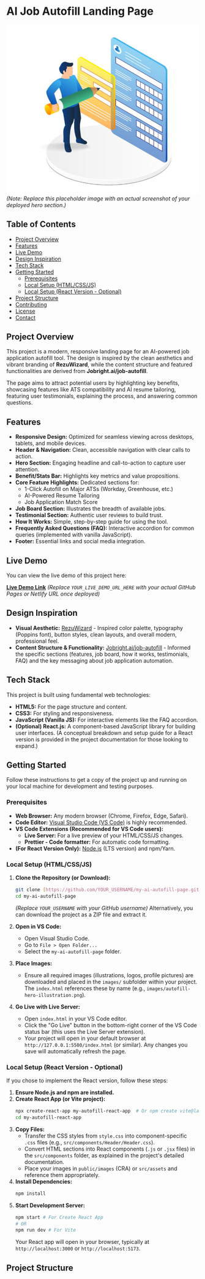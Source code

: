 # AI Job Autofill Landing Page

![Hero Section Screenshot](images/autofill-hero-illustration.png)
*(Note: Replace this placeholder image with an actual screenshot of your deployed hero section.)*

## Table of Contents

-   [Project Overview](#project-overview)
-   [Features](#features)
-   [Live Demo](#live-demo)
-   [Design Inspiration](#design-inspiration)
-   [Tech Stack](#tech-stack)
-   [Getting Started](#getting-started)
    -   [Prerequisites](#prerequisites)
    -   [Local Setup (HTML/CSS/JS)](#local-setup-htmlcssjs)
    -   [Local Setup (React Version - Optional)](#local-setup-react-version---optional)
-   [Project Structure](#project-structure)
-   [Contributing](#contributing)
-   [License](#license)
-   [Contact](#contact)

## Project Overview

This project is a modern, responsive landing page for an AI-powered job application autofill tool. The design is inspired by the clean aesthetics and vibrant branding of **RezuWizard**, while the content structure and featured functionalities are derived from **Jobright.ai/job-autofill**.

The page aims to attract potential users by highlighting key benefits, showcasing features like ATS compatibility and AI resume tailoring, featuring user testimonials, explaining the process, and answering common questions.

## Features

-   **Responsive Design:** Optimized for seamless viewing across desktops, tablets, and mobile devices.
-   **Header & Navigation:** Clean, accessible navigation with clear calls to action.
-   **Hero Section:** Engaging headline and call-to-action to capture user attention.
-   **Benefit/Stats Bar:** Highlights key metrics and value propositions.
-   **Core Feature Highlights:** Dedicated sections for:
    -   1-Click Autofill on Major ATSs (Workday, Greenhouse, etc.)
    -   AI-Powered Resume Tailoring
    -   Job Application Match Score
-   **Job Board Section:** Illustrates the breadth of available jobs.
-   **Testimonial Section:** Authentic user reviews to build trust.
-   **How It Works:** Simple, step-by-step guide for using the tool.
-   **Frequently Asked Questions (FAQ):** Interactive accordion for common queries (implemented with vanilla JavaScript).
-   **Footer:** Essential links and social media integration.

## Live Demo

You can view the live demo of this project here:

[**Live Demo Link**](YOUR_LIVE_DEMO_URL_HERE)
*(Replace `YOUR_LIVE_DEMO_URL_HERE` with your actual GitHub Pages or Netlify URL once deployed)*

## Design Inspiration

-   **Visual Aesthetic:** [RezuWizard](https://www.rezuwizard.in/) - Inspired color palette, typography (Poppins font), button styles, clean layouts, and overall modern, professional feel.
-   **Content Structure & Functionality:** [Jobright.ai/job-autofill](https://jobright.ai/job-autofill) - Informed the specific sections (features, job board, how it works, testimonials, FAQ) and the key messaging about job application automation.

## Tech Stack

This project is built using fundamental web technologies:

-   **HTML5:** For the page structure and content.
-   **CSS3:** For styling and responsiveness.
-   **JavaScript (Vanilla JS):** For interactive elements like the FAQ accordion.
-   **(Optional) React.js:** A component-based JavaScript library for building user interfaces. (A conceptual breakdown and setup guide for a React version is provided in the project documentation for those looking to expand.)

## Getting Started

Follow these instructions to get a copy of the project up and running on your local machine for development and testing purposes.

### Prerequisites

-   **Web Browser:** Any modern browser (Chrome, Firefox, Edge, Safari).
-   **Code Editor:** [Visual Studio Code (VS Code)](https://code.visualstudio.com/) is highly recommended.
-   **VS Code Extensions (Recommended for VS Code users):**
    -   **Live Server:** For a live preview of your HTML/CSS/JS changes.
    -   **Prettier - Code formatter:** For automatic code formatting.
-   **(For React Version Only):** [Node.js](https://nodejs.org/en/) (LTS version) and npm/Yarn.

### Local Setup (HTML/CSS/JS)

1.  **Clone the Repository (or Download):**
    ```bash
    git clone [https://github.com/YOUR_USERNAME/my-ai-autofill-page.git](https://github.com/YOUR_USERNAME/my-ai-autofill-page.git)
    cd my-ai-autofill-page
    ```
    *(Replace `YOUR_USERNAME` with your GitHub username)*
    Alternatively, you can download the project as a ZIP file and extract it.

2.  **Open in VS Code:**
    -   Open Visual Studio Code.
    -   Go to `File > Open Folder...`
    -   Select the `my-ai-autofill-page` folder.

3.  **Place Images:**
    -   Ensure all required images (illustrations, logos, profile pictures) are downloaded and placed in the `images/` subfolder within your project. The `index.html` references these by name (e.g., `images/autofill-hero-illustration.png`).

4.  **Go Live with Live Server:**
    -   Open `index.html` in your VS Code editor.
    -   Click the "Go Live" button in the bottom-right corner of the VS Code status bar (this uses the Live Server extension).
    -   Your project will open in your default browser at `http://127.0.0.1:5500/index.html` (or similar). Any changes you save will automatically refresh the page.

### Local Setup (React Version - Optional)

If you chose to implement the React version, follow these steps:

1.  **Ensure Node.js and npm are installed.**
2.  **Create React App (or Vite project):**
    ```bash
    npx create-react-app my-autofill-react-app  # Or npm create vite@latest
    cd my-autofill-react-app
    ```
3.  **Copy Files:**
    -   Transfer the CSS styles from `style.css` into component-specific `.css` files (e.g., `src/components/Header/Header.css`).
    -   Convert HTML sections into React components (`.js` or `.jsx` files) in the `src/components` folder, as explained in the project's detailed documentation.
    -   Place your images in `public/images` (CRA) or `src/assets` and reference them appropriately.
4.  **Install Dependencies:**
    ```bash
    npm install
    ```
5.  **Start Development Server:**
    ```bash
    npm start # For Create React App
    # OR
    npm run dev # For Vite
    ```
    Your React app will open in your browser, typically at `http://localhost:3000` or `http://localhost:5173`.

## Project Structure
